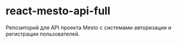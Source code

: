 # react-mesto-api-full
Репозиторий для API проекта Mesto с системами авторизации и регистрации пользователей.
